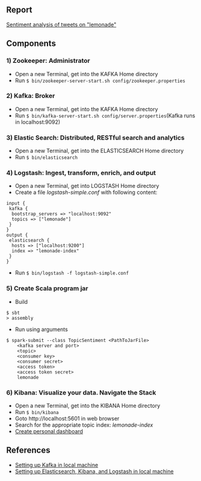 ## Report
[Sentiment analysis of tweets on "lemonade"](Twitter_Sentiment_Analysis-lemonade.pdf)

## Components

### 1) Zookeeper: Administrator
* Open a new Terminal, get into the KAFKA Home directory
* Run `$ bin/zookeeper-server-start.sh config/zookeeper.properties`

### 2) Kafka: Broker
* Open a new Terminal, get into the KAFKA Home directory
* Run `$ bin/kafka-server-start.sh config/server.properties`(Kafka runs in localhost:9092)

### 3) Elastic Search: Distributed, RESTful search and analytics
* Open a new Terminal, get into the ELASTICSEARCH Home directory
* Run `$ bin/elasticsearch`

### 4) Logstash: Ingest, transform, enrich, and output
* Open a new Terminal, get into LOGSTASH Home directory
* Create a file *logstash-simple.conf* with following content:
```
input {
 kafka {
  bootstrap_servers => "localhost:9092"
  topics => ["lemonade"]
 }
}
output {
 elasticsearch {
  hosts => ["localhost:9200"]
  index => "lemonade-index"
 }
}
```
* Run `$ bin/logstash -f logstash-simple.conf`

### 5) Create Scala program jar
* Build
```
$ sbt
> assembly
```
* Run using arguments
```
$ spark-submit --class TopicSentiment <PathToJarFile>
    <kafka server and port> 
    <topic> 
    <consumer key> 
    <consumer secret> 
    <access token> 
    <access token secret> 
    lemonade
 ```

### 6) Kibana: Visualize your data. Navigate the Stack
* Open a new Terminal, get into the KIBANA Home directory
* Run `$ bin/kibana`
* Goto http://localhost:5601 in web browser
* Search for the appropriate topic index: *lemonade-index*
* [Create personal dashboard](https://www.elastic.co/guide/en/kibana/current/index.html)<br>

## References
* [Setting up Kafka in local machine](http://kafka.apache.org/quickstart)
* [Setting up Elasticsearch, Kibana, and Logstash in local machine](https://www.elastic.co/downloads)
